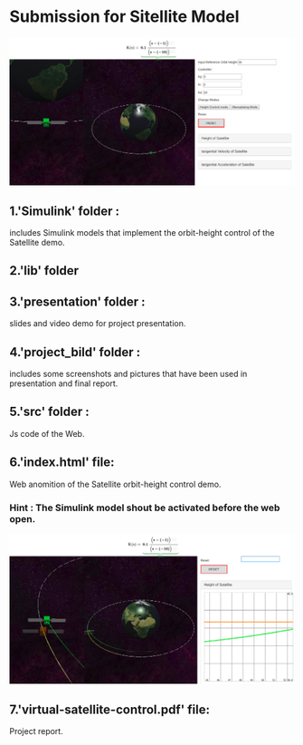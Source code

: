 # Submission for Sitellite Model
![image](projekt_bild/interface.png)
## 1.'Simulink' folder :
includes Simulink models that implement the orbit-height control of the Satellite demo.  
## 2.'lib' folder 
## 3.'presentation' folder : 
slides and video demo for project presentation.
## 4.'project_bild' folder :
includes some screenshots and pictures that have been used in presentation and final report.
## 5.'src' folder :
Js code of the Web.
## 6.'index.html' file:
Web anomition of the Satellite orbit-height control demo.
### Hint : The Simulink model shout be activated before the web open.
![image1](projekt_bild/result.png)
## 7.'virtual-satellite-control.pdf' file:
Project report.
